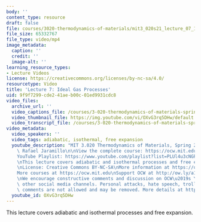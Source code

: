 ```yaml
---
body: ''
content_type: resource
draft: false
file: courses/3020-thermodynamics-of-materials/mit3_020s21_lecture_07_1080p_360p_16_9.mp4
file_size: 65332767
file_type: video/mp4
image_metadata:
  caption: ''
  credit: ''
  image-alt: ''
learning_resource_types:
- Lecture Videos
license: https://creativecommons.org/licenses/by-nc-sa/4.0/
resourcetype: Video
title: 'Lecture 7: Ideal Gas Processes'
uid: 9f9f7299-cde2-41ae-b00c-01ed9931cdc8
video_files:
  archive_url: ''
  video_captions_file: /courses/3-020-thermodynamics-of-materials-spring-2021/102D8CCaMu2IS6aoElUo6pwKf4-sFTrZ4_transcript.webvtt
  video_thumbnail_file: https://img.youtube.com/vi/OXvG3rq5DHw/default.jpg
  video_transcript_file: /courses/3-020-thermodynamics-of-materials-spring-2021/102D8CCaMu2IS6aoElUo6pwKf4-sFTrZ4_transcript.pdf
video_metadata:
  video_speakers: ''
  video_tags: adiabatic, isothermal, free expansion
  youtube_description: "MIT 3.020 Thermodynamics of Materials, Spring 2021\nInstructor:\
    \ Rafael Jaramillo\n\nView the complete course: https://ocw.mit.edu/courses/3-020-thermodynamics-of-materials-spring-2021/\n\
    YouTube Playlist: https://www.youtube.com/playlist?list=PLUl4u3cNGP61g-yRbJz4ghFPJLiok1HxX\n\
    \nThis lecture covers adiabatic and isothermal processes and free expansion.\n\
    \nLicense: Creative Commons BY-NC-SA\nMore information at https://ocw.mit.edu/terms\n\
    More courses at https://ocw.mit.edu\nSupport OCW at http://ow.ly/a1If50zVRlQ\n\
    \nWe encourage constructive comments and discussion on OCW\u2019s YouTube and\
    \ other social media channels. Personal attacks, hate speech, trolling, and inappropriate\
    \ comments are not allowed and may be removed. More details at https://ocw.mit.edu/comments."
  youtube_id: OXvG3rq5DHw
---
```

This lecture covers adiabatic and isothermal processes and free expansion.